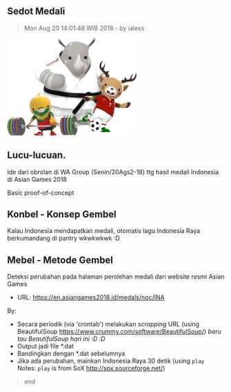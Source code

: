 ## Sedot Medali

> Mon Aug 20 14:01:48 WIB 2018 - by ialexs

![](./mascot.png)
## Lucu-lucuan.

Ide dari obrolan di WA Group (Senin/20Ags2-18) ttg hasil medali Indonesia di Asian Games 2018

Basic proof-of-concept


## Konbel - Konsep Gembel

Kalau Indonesia mendapatkan medali, otomatis lagu Indonesia Raya berkumandang di pantry wkwkwkwk :D

## Mebel - Metode Gembel

Deteksi perubahan pada halaman perolehan medali dari website resmi Asian Games

-   URL: <https://en.asiangames2018.id/medals/noc/INA>

By:

-   Secara periodik (via 'crontab') melakukan _scrapping_ URL 
(using BeautifulSoup <https://www.crummy.com/software/BeautifulSoup/>) _baru tau BeautifulSoup hari ini :D :D_
-   Output jadi file \*.dat
-   Bandingkan dengan \*.dat sebelumnya
-   Jika ada perubahan, mainkan Indonesia Raya 30 detik 
(using `play` Notes: `play` is from SoX <http://sox.sourceforge.net/>)

> end

